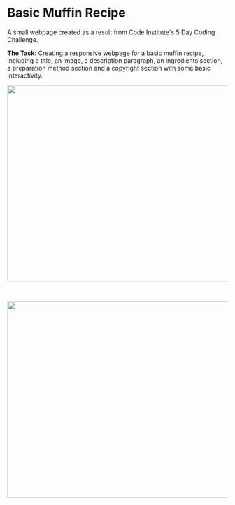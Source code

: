# Basic Muffin Recipe
A small webpage created as a result from Code Institute's 5 Day Coding Challenge.

**The Task:** Creating a responsive webpage for a basic muffin recipe, including a title, an image, a description paragraph, an ingredients section, a preparation method section and a copyright section with some basic interactivity.

<p align="center">
   <img width="900" height="450" src="https://user-images.githubusercontent.com/61714473/131113967-6d4141d1-aa58-4736-a663-9642271ce455.png">
</p> <br>

<p align="center">
   <img width="900" height="450" src="https://user-images.githubusercontent.com/61714473/131114040-30a1753d-d0bf-4715-92af-50113ad469ca.png">
</p> <br>
